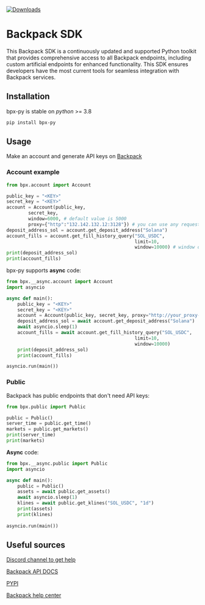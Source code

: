 [![Downloads](https://static.pepy.tech/badge/bpx-py)](https://pepy.tech/project/bpx-py)

# Backpack SDK

This Backpack SDK is a continuously updated and supported Python toolkit that provides comprehensive access to all Backpack endpoints, including custom artificial endpoints for enhanced functionality. This SDK ensures developers have the most current tools for seamless integration with Backpack services. 

## Installation

bpx-py is stable on _python_ >= 3.8

```bash
pip install bpx-py
```

## Usage

Make an account and generate API keys on [Backpack](https://backpack.exchange/settings/api-keys)

### Account example

```python
from bpx.account import Account

public_key = "<KEY>"
secret_key = "<KEY>"
account = Account(public_key, 
        secret_key,
        window=6000, # default value is 5000
        proxy={"http":"132.142.132.12:3128"}) # you can use any requests proxy supported by requests
deposit_address_sol = account.get_deposit_address("Solana")
account_fills = account.get_fill_history_query("SOL_USDC", 
                                               limit=10,
                                               window=10000) # window only for this order
print(deposit_address_sol)
print(account_fills)
```

bpx-py supports **async** code:
```python
from bpx.__async.account import Account
import asyncio

async def main():
    public_key = "<KEY>"
    secret_key = "<KEY>"
    account = Account(public_key, secret_key, proxy="http://your_proxy-address:1234")
    deposit_address_sol = await account.get_deposit_address("Solana")
    await asyncio.sleep(1)
    account_fills = await account.get_fill_history_query("SOL_USDC", 
                                               limit=10,
                                               window=10000)
    print(deposit_address_sol)
    print(account_fills)

asyncio.run(main())
```

### Public

Backpack has public endpoints that don't need API keys:

```python
from bpx.public import Public

public = Public() 
server_time = public.get_time()
markets = public.get_markets()
print(server_time)
print(markets)
```
**Async** code:

```python
from bpx.__async.public import Public
import asyncio

async def main():
    public = Public()
    assets = await public.get_assets()
    await asyncio.sleep(1)
    klines = await public.get_klines("SOL_USDC", "1d")
    print(assets)
    print(klines)
    
asyncio.run(main())
```

## Useful sources

[Discord channel to get help](https://discord.gg/backpack)

[Backpack API DOCS](https://docs.backpack.exchange)

[PYPI](https://pypi.org/project/bpx-py/)

[Backpack help center](https://support.backpack.exchange)


